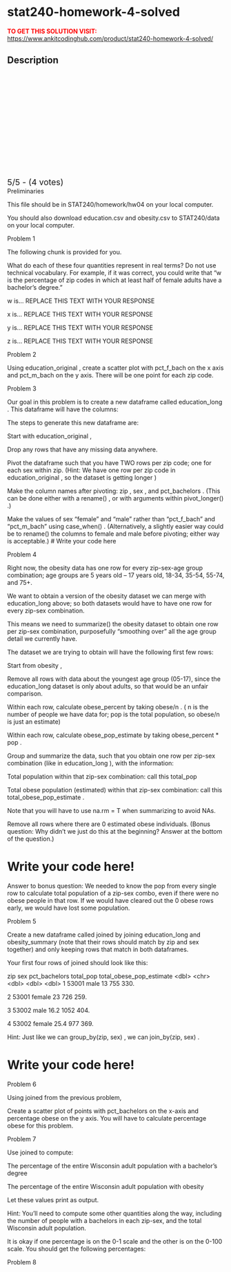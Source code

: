 # stat240-homework-4-solved



**<span style='color:red'>TO GET THIS SOLUTION VISIT:</span>** https://www.ankitcodinghub.com/product/stat240-homework-4-solved/

<h2>Description</h2>



<div class="kk-star-ratings kksr-auto kksr-align-center kksr-valign-top" data-payload="{&quot;align&quot;:&quot;center&quot;,&quot;id&quot;:&quot;127897&quot;,&quot;slug&quot;:&quot;default&quot;,&quot;valign&quot;:&quot;top&quot;,&quot;ignore&quot;:&quot;&quot;,&quot;reference&quot;:&quot;auto&quot;,&quot;class&quot;:&quot;&quot;,&quot;count&quot;:&quot;4&quot;,&quot;legendonly&quot;:&quot;&quot;,&quot;readonly&quot;:&quot;&quot;,&quot;score&quot;:&quot;5&quot;,&quot;starsonly&quot;:&quot;&quot;,&quot;best&quot;:&quot;5&quot;,&quot;gap&quot;:&quot;4&quot;,&quot;greet&quot;:&quot;Rate this product&quot;,&quot;legend&quot;:&quot;5\/5 - (4 votes)&quot;,&quot;size&quot;:&quot;24&quot;,&quot;title&quot;:&quot;STAT240  Homework 4 Solved&quot;,&quot;width&quot;:&quot;138&quot;,&quot;_legend&quot;:&quot;{score}\/{best} - ({count} {votes})&quot;,&quot;font_factor&quot;:&quot;1.25&quot;}">
            
<div class="kksr-stars">
    
<div class="kksr-stars-inactive">
            <div class="kksr-star" data-star="1" style="padding-right: 4px">
            

<div class="kksr-icon" style="width: 24px; height: 24px;"></div>
        </div>
            <div class="kksr-star" data-star="2" style="padding-right: 4px">
            

<div class="kksr-icon" style="width: 24px; height: 24px;"></div>
        </div>
            <div class="kksr-star" data-star="3" style="padding-right: 4px">
            

<div class="kksr-icon" style="width: 24px; height: 24px;"></div>
        </div>
            <div class="kksr-star" data-star="4" style="padding-right: 4px">
            

<div class="kksr-icon" style="width: 24px; height: 24px;"></div>
        </div>
            <div class="kksr-star" data-star="5" style="padding-right: 4px">
            

<div class="kksr-icon" style="width: 24px; height: 24px;"></div>
        </div>
    </div>
    
<div class="kksr-stars-active" style="width: 138px;">
            <div class="kksr-star" style="padding-right: 4px">
            

<div class="kksr-icon" style="width: 24px; height: 24px;"></div>
        </div>
            <div class="kksr-star" style="padding-right: 4px">
            

<div class="kksr-icon" style="width: 24px; height: 24px;"></div>
        </div>
            <div class="kksr-star" style="padding-right: 4px">
            

<div class="kksr-icon" style="width: 24px; height: 24px;"></div>
        </div>
            <div class="kksr-star" style="padding-right: 4px">
            

<div class="kksr-icon" style="width: 24px; height: 24px;"></div>
        </div>
            <div class="kksr-star" style="padding-right: 4px">
            

<div class="kksr-icon" style="width: 24px; height: 24px;"></div>
        </div>
    </div>
</div>
                

<div class="kksr-legend" style="font-size: 19.2px;">
            5/5 - (4 votes)    </div>
    </div>
Preliminaries

This file should be in STAT240/homework/hw04 on your local computer.

You should also download education.csv and obesity.csv to STAT240/data on your local computer.

Problem 1

The following chunk is provided for you.

What do each of these four quantities represent in real terms? Do not use technical vocabulary. For example, if it was correct, you could write that “w is the percentage of zip codes in which at least half of female adults have a bachelor’s degree.”

w is… REPLACE THIS TEXT WITH YOUR RESPONSE

x is… REPLACE THIS TEXT WITH YOUR RESPONSE

y is… REPLACE THIS TEXT WITH YOUR RESPONSE

z is… REPLACE THIS TEXT WITH YOUR RESPONSE

Problem 2

Using education_original , create a scatter plot with pct_f_bach on the x axis and pct_m_bach on the y axis. There will be one point for each zip code.

Problem 3

Our goal in this problem is to create a new dataframe called education_long . This dataframe will have the columns:

The steps to generate this new dataframe are:

Start with education_original ,

Drop any rows that have any missing data anywhere.

Pivot the dataframe such that you have TWO rows per zip code; one for each sex within zip. (Hint: We have one row per zip code in education_original , so the dataset is getting longer )

Make the column names after pivoting: zip , sex , and pct_bachelors . (This can be done either with a rename() , or with arguments within pivot_longer() .)

Make the values of sex “female” and “male” rather than “pct_f_bach” and “pct_m_bach” using case_when() . (Alternatively, a slightly easier way could be to rename() the columns to female and male before pivoting; either way is acceptable.) # Write your code here

Problem 4

Right now, the obesity data has one row for every zip-sex-age group combination; age groups are 5 years old – 17 years old, 18-34, 35-54, 55-74, and 75+.

We want to obtain a version of the obesity dataset we can merge with education_long above; so both datasets would have to have one row for every zip-sex combination.

This means we need to summarize() the obesity dataset to obtain one row per zip-sex combination, purposefully “smoothing over” all the age group detail we currently have.

The dataset we are trying to obtain will have the following first few rows:

Start from obesity ,

Remove all rows with data about the youngest age group (05-17), since the education_long dataset is only about adults, so that would be an unfair comparison.

Within each row, calculate obese_percent by taking obese/n . ( n is the number of people we have data for; pop is the total population, so obese/n is just an estimate)

Within each row, calculate obese_pop_estimate by taking obese_percent * pop .

Group and summarize the data, such that you obtain one row per zip-sex combination (like in education_long ), with the information:

Total population within that zip-sex combination: call this total_pop

Total obese population (estimated) within that zip-sex combination: call this total_obese_pop_estimate .

Note that you will have to use na.rm = T when summarizing to avoid NAs.

Remove all rows where there are 0 estimated obese individuals. (Bonus question: Why didn’t we just do this at the beginning? Answer at the bottom of the question.)

# Write your code here!

Answer to bonus question: We needed to know the pop from every single row to calculate total population of a zip-sex combo, even if there were no obese people in that row. If we would have cleared out the 0 obese rows early, we would have lost some population.

Problem 5

Create a new dataframe called joined by joining education_long and obesity_summary (note that their rows should match by zip and sex together) and only keeping rows that match in both dataframes.

Your first four rows of joined should look like this:

zip sex pct_bachelors total_pop total_obese_pop_estimate &lt;dbl&gt; &lt;chr&gt; &lt;dbl&gt; &lt;dbl&gt; &lt;dbl&gt; 1 53001 male 13 755 330.

2 53001 female 23 726 259.

3 53002 male 16.2 1052 404.

4 53002 female 25.4 977 369.

Hint: Just like we can group_by(zip, sex) , we can join_by(zip, sex) .

# Write your code here!

Problem 6

Using joined from the previous problem,

Create a scatter plot of points with pct_bachelors on the x-axis and percentage obese on the y axis. You will have to calculate percentage obese for this problem.

Problem 7

Use joined to compute:

The percentage of the entire Wisconsin adult population with a bachelor’s degree

The percentage of the entire Wisconsin adult population with obesity

Let these values print as output.

Hint: You’ll need to compute some other quantities along the way, including the number of people with a bachelors in each zip-sex, and the total Wisconsin adult population.

It is okay if one percentage is on the 0-1 scale and the other is on the 0-100 scale. You should get the following percentages:

Problem 8
